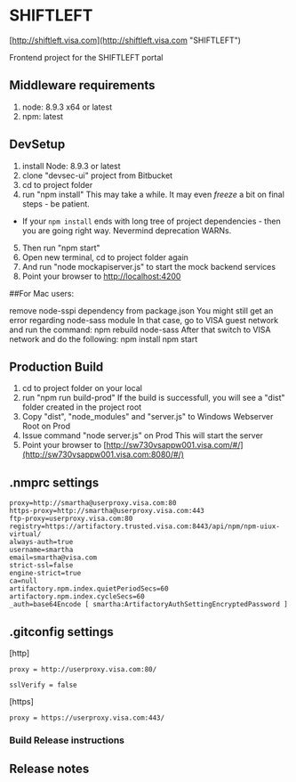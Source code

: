 # SHIFTLEFT

[http://shiftleft.visa.com](http://shiftleft.visa.com "SHIFTLEFT")

Frontend project for the SHIFTLEFT portal 

## Middleware requirements
1. node: 8.9.3 x64 or latest
2. npm: latest

## DevSetup
1. install Node: 8.9.3 or latest
2. clone "devsec-ui" project from Bitbucket
3. cd to project folder
4. run "npm install"
This may take a while. It may even *freeze* a bit on final steps - be patient. 
  * If your `npm install` ends with long tree of project dependencies - then you are going right way. Nevermind deprecation WARNs. 
5. Then run "npm start"
6. Open new terminal, cd to project folder again
6. And run "node mockapiserver.js" to start the mock backend services
7. Point your browser to [http://localhost:4200](http://localhost:4200) 

##For Mac users:
  
  remove node-sspi dependency from package.json
  You might still get an error regarding node-sass module
  In that case, go to VISA guest network and run the command: npm rebuild node-sass
  After that switch to VISA network and do the following:
  npm install
  npm start
  
## Production Build 
1. cd to project folder on your local
2. run "npm run build-prod"
If the build is successfull, you will see a "dist" folder created in the project root
5. Copy "dist", "node_modules" and "server.js" to Windows Webserver Root on Prod
6. Issue command "node server.js" on Prod This will start the server 
7. Point your browser to [http://sw730vsappw001.visa.com/#/](http://sw730vsappw001.visa.com:8080/#/) 

## .nmprc settings
    proxy=http://smartha@userproxy.visa.com:80
    https-proxy=http://smartha@userproxy.visa.com:443
    ftp-proxy=userproxy.visa.com:80
    registry=https://artifactory.trusted.visa.com:8443/api/npm/npm-uiux-virtual/
    always-auth=true
    username=smartha
    email=smartha@visa.com
    strict-ssl=false
    engine-strict=true
    ca=null
    artifactory.npm.index.quietPeriodSecs=60
    artifactory.npm.index.cycleSecs=60
    _auth=base64Encode [ smartha:ArtifactoryAuthSettingEncryptedPassword ]
    
## .gitconfig settings
[http]

    proxy = http://userproxy.visa.com:80/

    sslVerify = false

[https]

    proxy = https://userproxy.visa.com:443/

### Build Release instructions

## Release notes
